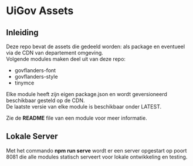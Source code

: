 # UiGov Assets

## Inleiding

Deze repo bevat de assets die gedeeld worden: als package en eventueel via de CDN van departement omgeving.  
Volgende modules maken deel uit van deze repo:

- govflanders-font
- govflanders-style
- tinymce

Elke module heeft zijn eigen package.json en wordt geversioneerd beschikbaar gesteld op de CDN.  
De laatste versie van elke module is beschikbaar onder LATEST.

Zie de **README** file van een module voor meer informatie.


## Lokale Server

Met het commando **npm run serve** wordt er een server opgestart op poort 8081 die alle modules statisch serveert voor
lokale ontwikkeling en testing.
